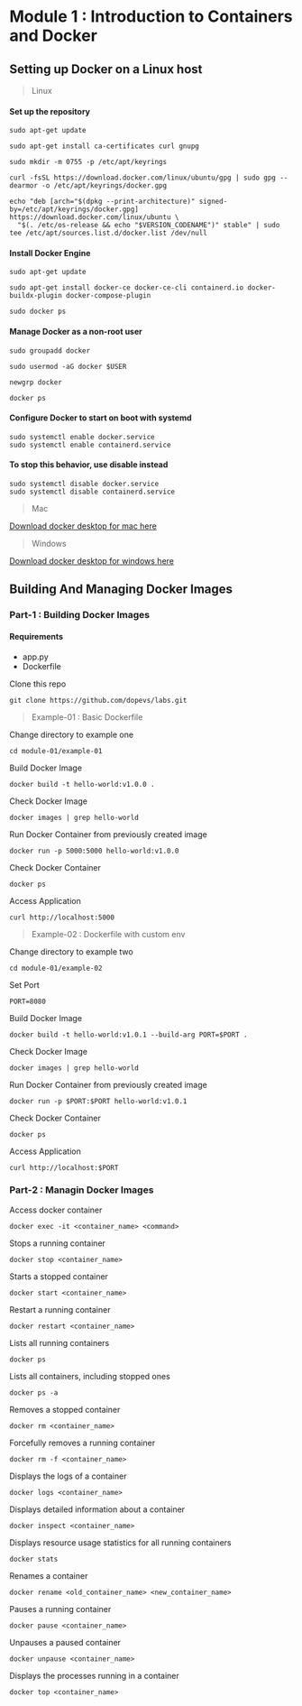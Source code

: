 # Module 1 : Introduction to Containers and Docker
## Setting up Docker on a Linux host
> Linux

#### Set up the repository
```
sudo apt-get update
```
```
sudo apt-get install ca-certificates curl gnupg
```
```
sudo mkdir -m 0755 -p /etc/apt/keyrings
```
```
curl -fsSL https://download.docker.com/linux/ubuntu/gpg | sudo gpg --dearmor -o /etc/apt/keyrings/docker.gpg
```
```
echo "deb [arch="$(dpkg --print-architecture)" signed-by=/etc/apt/keyrings/docker.gpg] https://download.docker.com/linux/ubuntu \
  "$(. /etc/os-release && echo "$VERSION_CODENAME")" stable" | sudo tee /etc/apt/sources.list.d/docker.list /dev/null
```
#### Install Docker Engine
```
sudo apt-get update
```
```
sudo apt-get install docker-ce docker-ce-cli containerd.io docker-buildx-plugin docker-compose-plugin
```
```
sudo docker ps
```
#### Manage Docker as a non-root user
```
sudo groupadd docker
```
```
sudo usermod -aG docker $USER
```
```
newgrp docker
```
```
docker ps
```
#### Configure Docker to start on boot with systemd
```
sudo systemctl enable docker.service
sudo systemctl enable containerd.service
```
#### To stop this behavior, use disable instead
```
sudo systemctl disable docker.service
sudo systemctl disable containerd.service
```
> Mac 

[Download docker desktop for mac here](https://docs.docker.com/desktop/install/mac-install/)

> Windows

[Download docker desktop for windows here](https://docs.docker.com/desktop/install/windows-install/)

## Building And Managing Docker Images
### Part-1 : Building Docker Images 
#### Requirements
- app.py
- Dockerfile

Clone this repo
```
git clone https://github.com/dopevs/labs.git
```

>Example-01 : Basic Dockerfile

Change directory to example one
```
cd module-01/example-01
```
Build Docker Image
```
docker build -t hello-world:v1.0.0 .
```
Check Docker Image
```
docker images | grep hello-world
```
Run Docker Container from previously created image
```
docker run -p 5000:5000 hello-world:v1.0.0
```
Check Docker Container
```
docker ps
```
Access Application
```
curl http://localhost:5000
```
>Example-02 : Dockerfile with custom env

Change directory to example two
```
cd module-01/example-02
```
Set Port
```
PORT=8080
```
Build Docker Image
```
docker build -t hello-world:v1.0.1 --build-arg PORT=$PORT .
```
Check Docker Image
```
docker images | grep hello-world
```
Run Docker Container from previously created image
```
docker run -p $PORT:$PORT hello-world:v1.0.1
```
Check Docker Container
```
docker ps
```
Access Application
```
curl http://localhost:$PORT
```

### Part-2 : Managin Docker Images
Access docker container
```
docker exec -it <container_name> <command>
```
Stops a running container
```
docker stop <container_name>
```
Starts a stopped container
```
docker start <container_name>
```
Restart a running container
```
docker restart <container_name>
```
Lists all running containers
```
docker ps
```
Lists all containers, including stopped ones
```
docker ps -a
```
Removes a stopped container
```
docker rm <container_name>
```
Forcefully removes a running container
```
docker rm -f <container_name>
```
Displays the logs of a container
```
docker logs <container_name>
```
Displays detailed information about a container
```
docker inspect <container_name>
```
Displays resource usage statistics for all running containers
```
docker stats
```
Renames a container
```
docker rename <old_container_name> <new_container_name>
```
Pauses a running container
```
docker pause <container_name>
```
Unpauses a paused container
```
docker unpause <container_name>
```
Displays the processes running in a container
```
docker top <container_name>
```

